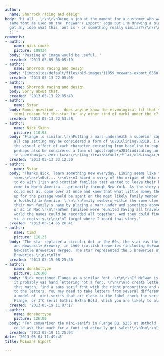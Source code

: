 ```yaml
---
author:
  name: Shorrock racing and design
body: "Hi all , \r\n\r\nDoing a job at the moment for a customer who wants the exact
  same font as used on the 'McEwan's Export' logo but I'm drawing a blank! Anybody
  got any idea what this font is - or something really similar?\r\n\r\nCheers in advance
  :) "
comments:
- author:
    name: Nick Cooke
    picture: 109834
  body: 'Posting an image would be useful. '
  created: '2013-05-05 08:05:19'
- author:
    name: Shorrock racing and design
  body: '[img:sites/default/files/old-images/11859_mcewans-export_6560.gif]'
  created: '2013-05-13 22:05:05'
- author:
    name: Shorrock racing and design
  body: Sorry about that.
  created: '2013-05-13 22:05:48'
- author:
    name: 5star
  body: Bonus question ... does anyone know the etymological (if that's the proper
    term) reason for the star (or any other kind of mark) under the c?
  created: '2013-05-13 22:53:58'
- author:
    name: Nick Shinn
    picture: 110193
  body: "Flange is similar.\r\nPutting a mark underneath a superior capital in an
    all cap setting may be considered a form of \u201Clining\u201D, i.e. maintaining
    the visual effect of each character extending from baseline to cap line. It may
    perhaps also be considered a form of apostrophe\u2014indicating an elided character\u2014as
    in \u201CMajor\u201D here:\r\n[img:sites/default/files/old-images/Monoline_1860_3539.jpg]"
  created: '2013-05-13 23:12:30'
- author:
    name: 5star
  body: "Thanks Nick, learn something new everyday. Lining seems like the clean tech
    term.\r\n\r\nBut... \r\n\r\nI heard a story of the origin of this mark. It had
    to do with Irish and Scottish families that wanted to leave their homeland and
    come to North America ...primarily through New York. As the story goes families
    could not all come over at once and knew that what little money they could gather
    up for the passage would be spent on the most likely family member to establish
    a foothold in America. \r\n\r\nFamily members within the same clan began to distinguish
    their own family's name by placing a mark under and sometimes above the c in Mc
    or ac in Mac.\r\n\r\nWhen families were reunited having all traveled to the new
    world the names could be recorded all together. And they could find each other
    via a registry.\r\n\r\nI forget where I heard that story."
  created: '2013-05-14 05:26:41'
- author:
    name: timd
    picture: 110125
  body: "The star replaced a circular dot in the 60s, the star was the mark of Scottish
    and Newcastle Brewery, in 1960 Scottish Breweries (including McEwan\u2019s) and
    Newcastle Breweries merged. The star represented the 5 breweries of the Newcastle
    Breweries.\r\n\r\nTim"
  created: '2013-05-15 08:25:36'
- author:
    name: donshottype
    picture: 126100
  body: "Nick mentioned Flange as a similar font. \r\n\r\nIf McEwan is an old label
    it probably was hand lettering not a font. \r\n\r\nTo create letters from scratch
    that match, find a sans serif font with the right proportions and add mini-serifs
    to the letters. You may need to take letters from several different fonts. For
    a model of  mini-serifs that are close to the label check the serif contours in
    Flange, or ITC Serif Gothic Extra Bold, which you are likely to already have.\r\n\r\nDon\r\n\r\n[img:sites/default/files/old-images/ITCSerifGothicExtraBold_3975.jpg]"
  created: '2013-05-19 11:07:17'
- author:
    name: donshottype
    picture: 126100
  body: "For comparison the mini-serifs in Flange BQ, $255 at Bethold -- I wish I
    could ask that much for a font and actually get sales!\r\nDon\r\n[img:sites/default/files/old-images/FlangeBQreg_5725.jpg]"
  created: '2013-05-19 11:25:04'
date: '2013-05-04 11:49:45'
title: McEwans Export

---
```

